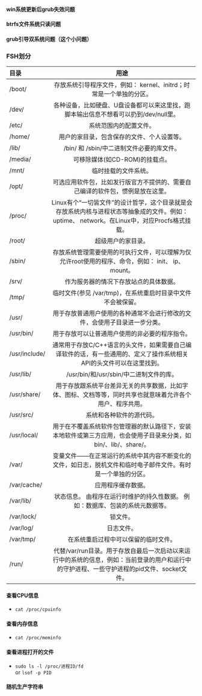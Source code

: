 #### win系统更新后grub失效问题
#### btrfs文件系统只读问题
#### grub引导双系统问题（这个小问题）


### FSH划分
| 目录     |                    用途                    |
| :----- | :--------------------------------------: |
| /boot/ | 存放系统引导程序文件，例如： kernel、initrd；时常是一个单独的分区。 |
/dev/	| 各种设备，比如硬盘、U盘设备都可以来这里找，跑脚本输出信息不想看可以扔到/dev/null里。
/etc/	| 系统范围内的配置文件。
/home/	| 用户的家目录，包含保存的文件、个人设置等。
/lib/	| /bin/ 和 /sbin/中二进制文件必要的库文件。
/media/	| 可移除媒体(如CD-ROM)的挂载点。
/mnt/	| 临时挂载的文件系统。
/opt/	| 可选应用软件包，比如发行版官方不提供的、需要自己编译的软件包，惯例是放在这里。
/proc/	| Linux有个“一切皆文件”的设计哲学，这个目录就是会存放系统内核与进程状态等抽象成的文件。例如：uptime、 network。在Linux中，对应Procfs格式挂载。
/root/	| 超级用户的家目录。
/sbin/	| 存放系统管理需要使用的可执行文件，可以理解为仅允许root使用的程序、命令，例如： init、 ip、 mount。
/srv/	| 作为服务器的情况下存放站点的具体数据。
/tmp/	| 临时文件(参见 /var/tmp)，在系统重启时目录中文件不会被保留。
/usr/	| 用于存放普通用户使用的各种通常不会进行修改的文件，会使用子目录进一步分类。
/usr/bin/	| 用于存放可以让普通用户使用的非必要的程序指令。
/usr/include/	| 通常用于存放C/C++语言的头文件，如果需要自己编译软件的话，有一些通用的、定义了操作系统相关API的头文件可以在这里找到。
/usr/lib/	| /usr/bin/和/usr/sbin/中二进制文件的库。
/usr/share/	| 用于存放跟系统平台差异无关的共享数据，比如字体、图标、文档等等，同时共享也就意味着允许各个用户、程序共用。
/usr/src/	| 系统和各种软件的源代码。
/usr/local/	| 用于在不覆盖系统软件包管理器的默认路径下，安装本地软件或第三方应用，也会使用子目录来分类，如bin/、lib/、share/。
/var/	| 变量文件——在正常运行的系统中其内容不断变化的文件，如日志，脱机文件和临时电子邮件文件。有时是一个单独的分区。
/var/cache/	| 应用程序缓存数据。
/var/lib/	| 状态信息。 由程序在运行时维护的持久性数据。 例如：数据库、包装的系统元数据等。
/var/lock/	| 锁文件。
/var/log/	| 日志文件。
/var/tmp/	| 在系统重启过程中可以保留的临时文件。
/run/	| 代替/var/run目录。用于存放自最后一次启动以来运行中的系统的信息，例如：当前登录的用户和运行中的守护进程、一些守护进程的pid文件、socket文件。

#### 查看CPU信息
- ``` cat /proc/cpuinfo ```
#### 查看内存信息
- ``` cat /proc/meminfo ```
#### 查看进程打开的文件
- ``` sudo ls -l /proc/进程ID/fd ``` <br>
or ```lsof -p PID ```
#### 随机生产字符串